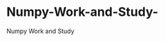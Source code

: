   # Numpy-Work-and-Study-
Numpy Work and Study 
                
                
              
                     
                  
                                                         
                                                   
                  
                    
                                                                                                     
                                                                                                           
                                                                                 
                                                                                                                                                          
                                                                                                                                                                                                                    
                                                                                                                                                                                                           
                                                                                                                             
                                                                                                    
                                                                                                
                    
